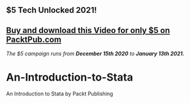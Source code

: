 ## $5 Tech Unlocked 2021!
[Buy and download this Video for only $5 on PacktPub.com](https://www.packtpub.com/product/an-introduction-to-stata-video/9781800201491)
-----
*The $5 campaign         runs from __December 15th 2020__ to __January 13th 2021.__*

# An-Introduction-to-Stata
An Introduction to Stata by Packt Publishing
